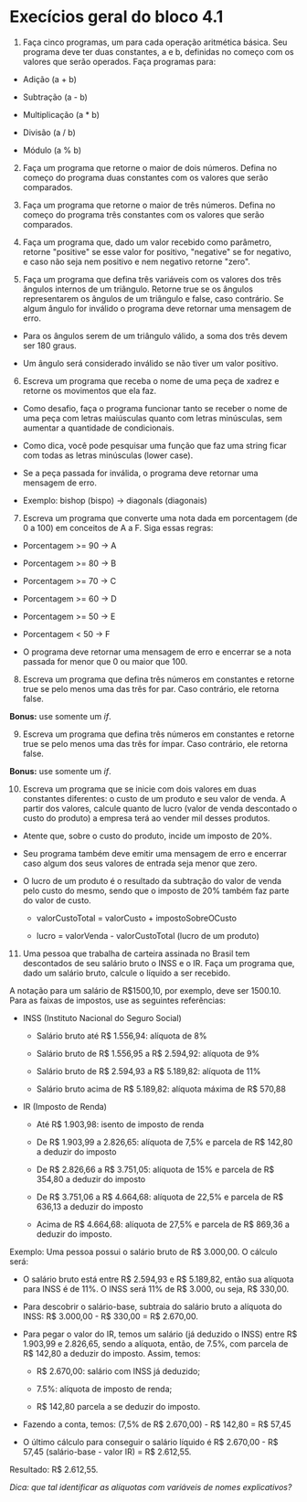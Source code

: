 # Execícios geral do bloco 4.1

1. Faça cinco programas, um para cada operação aritmética básica. Seu programa deve ter duas constantes, a e b, definidas no começo com os valores que serão operados. Faça programas para:
   
* Adição (a + b)

* Subtração (a - b)

* Multiplicação (a * b)

* Divisão (a / b)

* Módulo (a % b)

2. Faça um programa que retorne o maior de dois números. Defina no começo do programa duas constantes com os valores que serão comparados.
   
3. Faça um programa que retorne o maior de três números. Defina no começo do programa três constantes com os valores que serão comparados.

4. Faça um programa que, dado um valor recebido como parâmetro, retorne "positive" se esse valor for positivo, "negative" se for negativo, e caso não seja nem positivo e nem negativo retorne "zero".

5. Faça um programa que defina três variáveis com os valores dos três ângulos internos de um triângulo. Retorne true se os ângulos representarem os ângulos de um triângulo e false, caso contrário. Se algum ângulo for inválido o programa deve retornar uma mensagem de erro.

* Para os ângulos serem de um triângulo válido, a soma dos três devem ser 180 graus.

* Um ângulo será considerado inválido se não tiver um valor positivo.

6. Escreva um programa que receba o nome de uma peça de xadrez e retorne os movimentos que ela faz.
   
* Como desafio, faça o programa funcionar tanto se receber o nome de uma peça com letras maiúsculas quanto com letras minúsculas, sem aumentar a quantidade de condicionais.

* Como dica, você pode pesquisar uma função que faz uma string ficar com todas as letras minúsculas (lower case).

* Se a peça passada for inválida, o programa deve retornar uma mensagem de erro.

* Exemplo: bishop (bispo) -> diagonals (diagonais)

7. Escreva um programa que converte uma nota dada em porcentagem (de 0 a 100) em conceitos de A a F. Siga essas regras:
   
* Porcentagem >= 90 -> A

* Porcentagem >= 80 -> B

* Porcentagem >= 70 -> C

* Porcentagem >= 60 -> D

* Porcentagem >= 50 -> E

* Porcentagem < 50 -> F

* O programa deve retornar uma mensagem de erro e encerrar se a nota passada for menor que 0 ou maior que 100.

8. Escreva um programa que defina três números em constantes e retorne true se pelo menos uma das três for par. Caso contrário, ele retorna false.

**Bonus:** use somente um *if*.

9. Escreva um programa que defina três números em constantes e retorne true se pelo menos uma das três for ímpar. Caso contrário, ele retorna false.

**Bonus:** use somente um *if*.

10. Escreva um programa que se inicie com dois valores em duas constantes diferentes: o custo de um produto e seu valor de venda. A partir dos valores, calcule quanto de lucro (valor de venda descontado o custo do produto) a empresa terá ao vender mil desses produtos.

* Atente que, sobre o custo do produto, incide um imposto de 20%.

* Seu programa também deve emitir uma mensagem de erro e encerrar caso algum dos seus valores de entrada seja menor que zero.

* O lucro de um produto é o resultado da subtração do valor de venda pelo custo do mesmo, sendo que o imposto de 20% também faz parte do valor de custo.
   
   * valorCustoTotal = valorCusto + impostoSobreOCusto

   * lucro = valorVenda - valorCustoTotal (lucro de um produto)

11. Uma pessoa que trabalha de carteira assinada no Brasil tem descontados de seu salário bruto o INSS e o IR. Faça um programa que, dado um salário bruto, calcule o líquido a ser recebido.

A notação para um salário de R$1500,10, por exemplo, deve ser 1500.10. Para as faixas de impostos, use as seguintes referências:

* INSS (Instituto Nacional do Seguro Social)

  * Salário bruto até R$ 1.556,94: alíquota de 8%
    
  * Salário bruto de R$ 1.556,95 a R$ 2.594,92: alíquota de 9%
    
  * Salário bruto de R$ 2.594,93 a R$ 5.189,82: alíquota de 11%
    
  * Salário bruto acima de R$ 5.189,82: alíquota máxima de R$ 570,88

* IR (Imposto de Renda)

  * Até R$ 1.903,98: isento de imposto de renda
  
  * De R$ 1.903,99 a 2.826,65: alíquota de 7,5% e parcela de R$ 142,80 a deduzir do imposto

  * De R$ 2.826,66 a R$ 3.751,05: alíquota de 15% e parcela de R$ 354,80 a deduzir do imposto

  * De R$ 3.751,06 a R$ 4.664,68: alíquota de 22,5% e parcela de R$ 636,13 a deduzir do imposto

  * Acima de R$ 4.664,68: alíquota de 27,5% e parcela de R$ 869,36 a deduzir do imposto.

Exemplo: Uma pessoa possui o salário bruto de R$ 3.000,00. O cálculo será:

* O salário bruto está entre R$ 2.594,93 e R$ 5.189,82, então sua alíquota para INSS é de 11%. O INSS será 11% de R$ 3.000, ou seja, R$ 330,00.

* Para descobrir o salário-base, subtraia do salário bruto a alíquota do INSS: R$ 3.000,00 - R$ 330,00 = R$ 2.670,00.
  
* Para pegar o valor do IR, temos um salário (já deduzido o INSS) entre R$ 1.903,99 e 2.826,65, sendo a alíquota, então, de 7.5%, com parcela de R$ 142,80 a deduzir do imposto. Assim, temos:
  
  * R$ 2.670,00: salário com INSS já deduzido;

  * 7.5%: alíquota de imposto de renda;

  * R$ 142,80 parcela a se deduzir do imposto.

* Fazendo a conta, temos: (7,5% de R$ 2.670,00) - R$ 142,80 = R$ 57,45

* O último cálculo para conseguir o salário líquido é R$ 2.670,00 - R$ 57,45 (salário-base - valor IR) = R$ 2.612,55.

Resultado: R$ 2.612,55.

*Dica: que tal identificar as alíquotas com variáveis de nomes explicativos?*